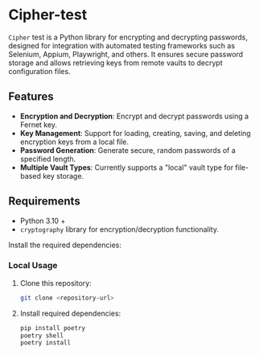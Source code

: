 # Cipher-test
`Cipher` test is a Python library for encrypting and decrypting passwords, designed for integration with automated testing frameworks such as Selenium, Appium, Playwright, and others. It ensures secure password storage and allows retrieving keys from remote vaults to decrypt configuration files.

## Features

- **Encryption and Decryption**: Encrypt and decrypt passwords using a Fernet key.
- **Key Management**: Support for loading, creating, saving, and deleting encryption keys from a local file.
- **Password Generation**: Generate secure, random passwords of a specified length.
- **Multiple Vault Types**: Currently supports a "local" vault type for file-based key storage.

## Requirements

- Python 3.10 +
- `cryptography` library for encryption/decryption functionality.

Install the required dependencies:

### Local Usage

1. Clone this repository:
   ```bash
   git clone <repository-url>
   ```
2. Install required dependencies:
   ```bash
   pip install poetry
   poetry shell
   poetry install
   ```
